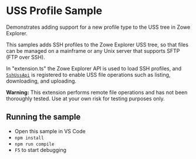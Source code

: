 # USS Profile Sample

Demonstrates adding support for a new profile type to the USS tree in Zowe Explorer.

This samples adds SSH profiles to the Zowe Explorer USS tree, so that files can be managed on a mainframe or any Unix server that supports SFTP (FTP over SSH).

In "extension.ts" the Zowe Explorer API is used to load SSH profiles, and [`SshUssApi`](/samples/uss-profile-sample/src/SshUssApi.ts) is registered to enable USS file operations such as listing, downloading, and uploading.

**Warning:** This extension performs remote file operations and has not been thoroughly tested. Use at your own risk for testing purposes only.

## Running the sample

- Open this sample in VS Code
- `npm install`
- `npm run compile`
- `F5` to start debugging
